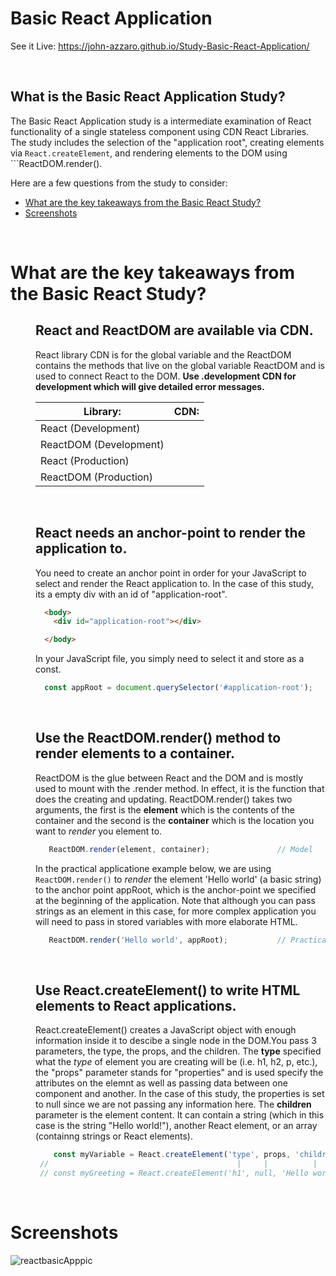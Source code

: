 # Basic React Application
See it Live: https://john-azzaro.github.io/Study-Basic-React-Application/

<br>

## What is the Basic React Application Study?
The Basic React Application study is a intermediate examination of React functionality of a single stateless component using CDN React Libraries. The study includes the 
selection of the "application root", creating elements via ```React.createElement```, and rendering elements to the DOM using ```ReactDOM.render(). 

Here are a few questions from the study to consider:

* [What are the key takeaways from the Basic React Study?](#What-are-the-key-takeaways-from-the-Basic-React-Study)
* [Screenshots](#Screenshots)

<br>

# What are the key takeaways from the Basic React Study?

<dl>
<dd>

## React and ReactDOM are available via CDN.
React library CDN is for the global variable and the ReactDOM contains the methods that live on the global variable ReactDOM and is used to connect
React to the DOM. **Use .development CDN for development which will give detailed error messages.**


| **Library:**                            | **CDN:**                           |
| --------------------------------------- | ----------------------------------------------|
| React (Development)                     |   <script crossorigin src="https://unpkg.com/react@16/umd/react.development.js"></script>          |
| ReactDOM (Development)                  |   <script crossorigin src="https://unpkg.com/react-dom@16/umd/react-dom.development.js"></script>        |
| React (Production)                      |   <script crossorigin src="https://unpkg.com/react@16/umd/react.production.min.js"></script>  |  
| ReactDOM (Production)                   |   <script crossorigin src="https://unpkg.com/react-dom@16/umd/react-dom.production.min.js"></script>  |  

<br>

## React needs an anchor-point to render the application to.
You need to create an anchor point in order for your JavaScript to select and render the React application to. In the case of this study, its a empty div
with an id of "application-root". 
```HTML
  <body>
    <div id="application-root"></div>

  </body>
```
In your JavaScript file, you simply need to select it and store as a const.
```JavaScript
  const appRoot = document.querySelector('#application-root');
```

<br>

## Use the ReactDOM.render() method to render elements to a container.
ReactDOM is the glue between React and the DOM and is mostly used to mount with the .render method. In effect, it is the function that does the creating and updating. ReactDOM.render() takes two arguments, the first is the **element** which is the contents of the container and the second is the **container** which is the location you want to *render* you element to. 

```JavaScript   
   ReactDOM.render(element, container);               // Model
```  

In the practical applicatione example below, we are using ```ReactDOM.render()``` to *render* the element 'Hello world' (a basic string) to the anchor point appRoot, which is the anchor-point we specified at the beginning of the application. Note that although you can pass strings as an element in this case, for more complex application you will need to pass in stored variables with more elaborate HTML.
```JavaScript   
   ReactDOM.render('Hello world', appRoot);           // Practical Example rendering a string to a container.
```  

<br>

## Use React.createElement() to write HTML elements to React applications.
React.createElement() creates a JavaScript object with enough information inside it to descibe a single node in the DOM.You pass 3 parameters, the type, the props, and the children. The **type** specified what the *type* of element you are creating will be (i.e. h1, h2, p, etc.), the "props" parameter stands for "properties" and is used specify the attributes on the elemnt as well as passing data between one component and another. In the case of this study, the properties is set to null since we are not passing any information here. The **children** parameter is the element content. It can contain a string (which in this case is the string "Hello world!"), another React element, or an array (containng strings or React elements).

```JavaScript
    const myVariable = React.createElement('type', props, 'children');
 //                                          |     |          |
 // const myGreeting = React.createElement('h1', null, 'Hello world!');
```


</dd>
</dl>

<br>

# Screenshots
![reactbasicApppic](https://user-images.githubusercontent.com/37447586/75314856-d3d91c00-5815-11ea-98af-1e50e05a0737.png)
